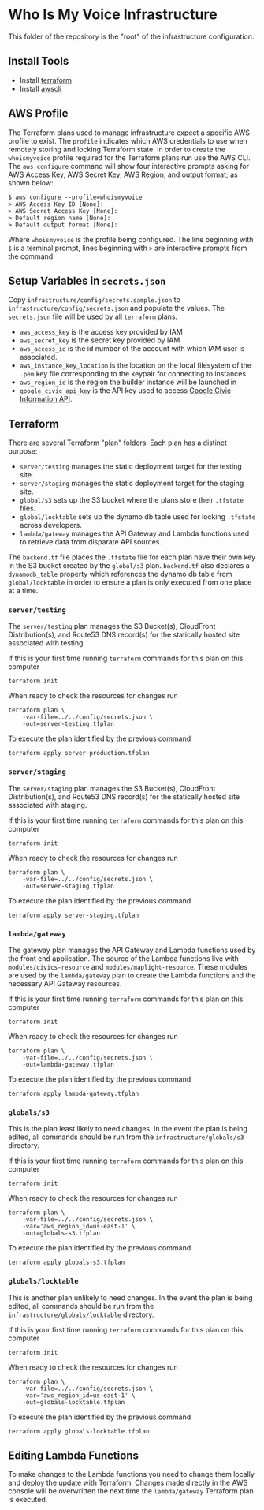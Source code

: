 # Who Is My Voice Infrastructure

This folder of the repository is the "root" of the infrastructure
configuration.

## Install Tools

* Install [terraform][tf]
* Install [awscli][awscli]

## AWS Profile

The Terraform plans used to manage infrastructure expect a specific AWS profile
to exist.  The `profile` indicates which AWS credentials to use when remotely
storing and locking Terraform state. In order to create the `whoismyvoice`
profile required for the Terraform plans run use the AWS CLI. The `aws
configure` command will show four interactive prompts asking for AWS Access
Key, AWS Secret Key, AWS Region, and output format; as shown below:

    $ aws configure --profile=whoismyvoice
    > AWS Access Key ID [None]:
    > AWS Secret Access Key [None]:
    > Default region name [None]:
    > Default output format [None]:

Where `whoismyvoice` is the profile being configured. The line beginning with
`$` is a terminal prompt, lines beginning with `>` are interactive prompts from
the command.

## Setup Variables in `secrets.json`

Copy `infrastructure/config/secrets.sample.json` to
`infrastructure/config/secrets.json` and populate the values. The
`secrets.json` file will be used by all `terraform` plans.

* `aws_access_key` is the access key provided by IAM
* `aws_secret_key` is the secret key provided by IAM
* `aws_access_id` is the id number of the account with which IAM user is
  associated.
* `aws_instance_key_location` is the location on the local filesystem of the
  `.pem` key file corresponding to the keypair for connecting to instances
* `aws_region_id` is the region the builder instance will be launched in
* `google_civic_api_key` is the API key used to access [Google Civic
  Information API][gcvi].

## Terraform

There are several Terraform "plan" folders. Each plan has a distinct purpose:

* `server/testing` manages the static deployment target for the testing site.
* `server/staging` manages the static deployment target for the staging site.
* `global/s3` sets up the S3 bucket where the plans store their `.tfstate`
  files.
* `global/locktable` sets up the dynamo db table used for locking `.tfstate`
  across developers.
* `lambda/gateway` manages the API Gateway and Lambda functions used to
  retrieve data from disparate API sources.

The `backend.tf` file places the `.tfstate` file for each plan have their own
key in the S3 bucket created by the `global/s3` plan. `backend.tf` also
declares a `dynamodb_table` property which references the dynamo db table from
`global/locktable` in order to ensure a plan is only executed from one place at
a time.

### `server/testing`

The `server/testing` plan manages the S3 Bucket(s), CloudFront Distribution(s),
and Route53 DNS record(s) for the statically hosted site associated with
testing.

If this is your first time running `terraform` commands for this plan on this
computer

    terraform init

When ready to check the resources for changes run

    terraform plan \
        -var-file=../../config/secrets.json \
        -out=server-testing.tfplan

To execute the plan identified by the previous command

    terraform apply server-production.tfplan

### `server/staging`

The `server/staging` plan manages the S3 Bucket(s), CloudFront Distribution(s),
and Route53 DNS record(s) for the statically hosted site associated with
staging.

If this is your first time running `terraform` commands for this plan on this
computer

    terraform init

When ready to check the resources for changes run

    terraform plan \
        -var-file=../../config/secrets.json \
        -out=server-staging.tfplan

To execute the plan identified by the previous command

    terraform apply server-staging.tfplan

### `lambda/gateway`

The gateway plan manages the API Gateway and Lambda functions used by the front
end application. The source of the Lambda functions live with
`modules/civics-resource` and `modules/maplight-resource`. These modules are
used by the `lambda/gateway` plan to create the Lambda functions and the
necessary API Gateway resources.

If this is your first time running `terraform` commands for this plan on this
computer

    terraform init

When ready to check the resources for changes run

    terraform plan \
        -var-file=../../config/secrets.json \
        -out=lambda-gateway.tfplan

To execute the plan identified by the previous command

    terraform apply lambda-gateway.tfplan

### `globals/s3`

This is the plan least likely to need changes. In the event the plan is being
edited, all commands should be run from the `infrastructure/globals/s3`
directory.

If this is your first time running `terraform` commands for this plan on this
computer

    terraform init

When ready to check the resources for changes run

    terraform plan \
        -var-file=../../config/secrets.json \
        -var='aws_region_id=us-east-1' \
        -out=globals-s3.tfplan

To execute the plan identified by the previous command

    terraform apply globals-s3.tfplan

### `globals/locktable`

This is another plan unlikely to need changes. In the event the plan is being
edited, all commands should be run from the `infrastructure/globals/locktable`
directory.

If this is your first time running `terraform` commands for this plan on this
computer

    terraform init

When ready to check the resources for changes run

    terraform plan \
        -var-file=../../config/secrets.json \
        -var='aws_region_id=us-east-1' \
        -out=globals-locktable.tfplan

To execute the plan identified by the previous command

    terraform apply globals-locktable.tfplan

## Editing Lambda Functions

To make changes to the Lambda functions you need to change them locally and
deploy the update with Terraform. Changes made directly in the AWS console will
be overwritten the next time the `lambda/gateway` Terraform plan is executed.


[awscli]: https://aws.amazon.com/cli/
[gcvi]: https://developers.google.com/civic-information/docs/v2/representatives/representativeInfoByAddress
[tf]: https://www.terraform.io
